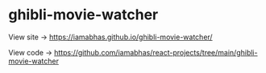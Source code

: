 # ghibli-movie-watcher

 View site -> https://iamabhas.github.io/ghibli-movie-watcher/
 
 View code -> https://github.com/iamabhas/react-projects/tree/main/ghibli-movie-watcher
